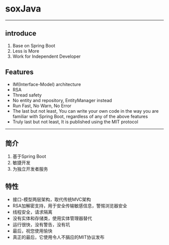 # soxJava

---

## introduce
1. Base on Spring Boot
2. Less is More
3. Work for Independent Developer

## Features
- IM(Interface-Model) architecture
- RSA
- Thread safety
- No entity and repository, EntityManager instead
- Run Fast, No Warn, No Error
- The last but not least, You can write your own code in the way you are familiar with Spring Boot, regardless of any of the above features
- Truly last but not least, It is published using the MIT protocol

---

## 简介
1. 基于Spring Boot
2. 敏捷开发
3. 为独立开发者服务

## 特性
- 接口-模型两层架构，取代传统MVC架构
- RSA加解密支持，用于安全传输敏感信息，警惕浏览器安全
- 线程安全，请求隔离
- 没有实体和存储类，使用实体管理器替代
- 运行很快，没有警告，没有坑
- 最后，祝您使用愉快
- 真正的最后，它使用令人不膈应的MIT协议发布
